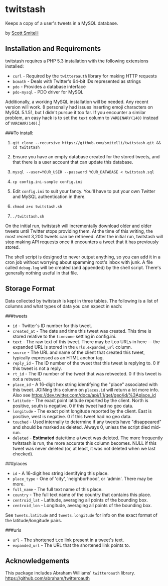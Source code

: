 twitstash
=========

Keeps a copy of a user's tweets in a MySQL database.

by [Scott Smitelli](mailto:scott@smitelli.com)

Installation and Requirements
-----------------------------

twitstash requires a PHP 5.3 installation with the following extensions
installed:

*   `curl` - Required by the `twitteroauth` library for making HTTP requests
*   `bcmath` - Deals with Twitter's 64-bit IDs represented as strings
*   `pdo` - Provides a database interface
*   `pdo-mysql` - PDO driver for MySQL

Additionally, a working MySQL installation will be needed. Any recent version
will work. (I personally had issues inserting emoji characters on MySQL 5.1.51,
but I didn't pursue it too far. If you encounter a similar problem, an easy hack
is to set the `text` column to `VARBINARY(140)` instead of `VARCHAR(140)`.)

###To install:

1.  `git clone --recursive https://github.com/smitelli/twitstash.git && cd twitstash`

2.  Ensure you have an empty database created for the stored tweets, and that
    there is a user account that can update this database.
    
3.  `mysql --user=YOUR_USER --password YOUR_DATABASE < twitstash.sql`

4.  `cp config.ini-sample config.ini`

5.  Edit `config.ini` to suit your fancy. You'll have to put your own Twitter
    and MySQL authentication in there.
    
6.  `chmod a+x twitstash.sh`

7.  `./twitstash.sh`

On the initial run, twitstash will incrementally download older and older tweets
until Twitter stops providing them. At the time of this writing, the most recent
3,200 tweets can be retrieved. After the initial run, twitstash will stop making
API requests once it encounters a tweet that it has previously stored.

The shell script is designed to never output anything, so you can add it in a
cron job without worrying about spamming root's inbox with junk. A file called
`debug.log` will be created (and appended) by the shell script. There's
generally nothing useful in that file.

Storage Format
--------------

Data collected by twitstash is kept in three tables. The following is a list of
columns and what types of data you can expect in each:

###tweets

*   `id` - Twitter's ID number for this tweet.
*   `created_at` - The date and time this tweet was created. This time is stored
    relative to the `timezone` setting in config.ini.
*   `text` - The raw text of this tweet. There may be t.co URLs in here -- the
    expanded URL is stored in the `urls.expanded_url` column.
*   `source` - The URL and name of the client that created this tweet, typically
    expressed as an HTML anchor tag.
*   `reply_id` - The ID number of the tweet that this tweet is replying to. 0 if
    this tweet is not a reply.
*   `rt_id` - The ID number of the tweet that was retweeted. 0 if this tweet is
    not a retweet.
*   `place_id` - A 16-digit hex string identifying the "place" associated with
    this tweet. JOINing this column on `places.id` will return a lot more info.
    Also see <https://dev.twitter.com/docs/api/1.1/get/geo/id/%3Aplace_id>
*   `latitude` - The exact point latitude reported by the client. North is
    positive, south is negative. 0 if this tweet had no geo data.
*   `longitude` - The exact point longitude reported by the client. East is
    positive, west is negative. 0 if this tweet had no geo data.
*   `touched` - Used internally to determine if any tweets have "disappeared"
    and should be marked as deleted. Always 0, unless the script died mid-run.
*   `deleted` - **Estimated** date/time a tweet was deleted. The more frequently
    twitstash is run, the more accurate this column becomes. NULL if this tweet
    was never deleted (or, at least, it was not deleted when we last checked).

###places

*   `id` - A 16-digit hex string identifying this place.
*   `place_type` - One of 'city', 'neighborhood', or 'admin'. There may be more.
*   `full_name` - The full text name of this place.
*   `country` - The full text name of the country that contains this place.
*   `centroid_lat` - Latitude, averaging all points of the bounding box.
*   `centroid_lon` - Longitude, averaging all points of the bounding box.

See `tweets.latitude` and `tweets.longitude` for info on the exact format of the
latitude/longitude pairs.

###urls

*   `url` - The shortened t.co link present in a tweet's text.
*   `expanded_url` - The URL that the shortened link points to.

Acknowledgements
----------------

This package includes Abraham Williams' `twitteroauth` library.
<https://github.com/abraham/twitteroauth>